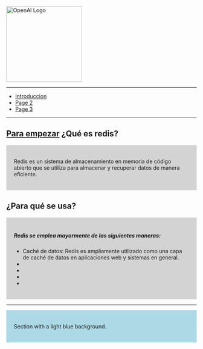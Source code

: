 <img src="https://upload.wikimedia.org/wikipedia/commons/thumb/6/64/Logo-redis.svg/2560px-Logo-redis.svg.png" alt="OpenAI Logo" width="200">

<hr>

- [Introduccion](#Intro)
- [Page 2](#page2)
- [Page 3](#page3)

<hr>

## <u> Para empezar</u>  ¿Qué es redis? 


<div style="background-color: lightgray; padding: 20px;">
  <p>Redis es un sistema de almacenamiento en memoria de código abierto que se utiliza para almacenar y recuperar datos de manera eficiente.</p>
</div>

## ¿Para qué se usa? 
<div style="background-color: lightgray; padding: 20px;">
  <h5> Redis se emplea mayormente de las siguientes  maneras:</h5>
  <ul> 
    <li>Caché de datos: Redis es ampliamente utilizado como una capa de caché de datos en aplicaciones web y sistemas en general.</li>
    <li> </li>
    <li> </li>
    <li> </li>
    <li> </li>

  </ul>
</div>
<hr>

<div style="background-color: lightblue; padding: 20px;">
  <p>Section with a light blue background.</p>
</div>
